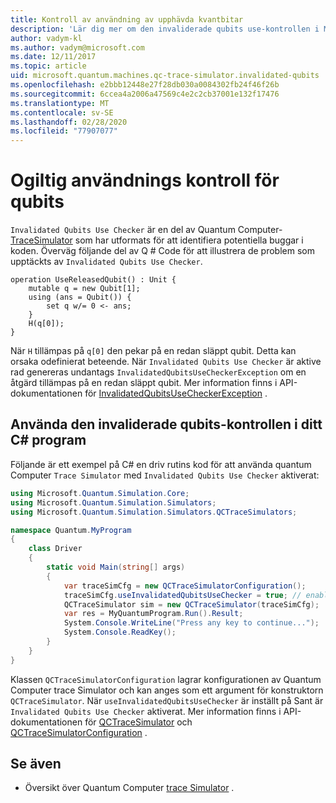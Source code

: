 ```yaml
---
title: Kontroll av användning av upphävda kvantbitar
description: 'Lär dig mer om den invaliderade qubits use-kontrollen i Microsoft QDK, som kontrollerar din Q #-kod för potentiellt ogiltiga qubits.'
author: vadym-kl
ms.author: vadym@microsoft.com
ms.date: 12/11/2017
ms.topic: article
uid: microsoft.quantum.machines.qc-trace-simulator.invalidated-qubits
ms.openlocfilehash: e2bbb12448e27f28db030a0084302fb24f46f26b
ms.sourcegitcommit: 6ccea4a2006a47569c4e2c2cb37001e132f17476
ms.translationtype: MT
ms.contentlocale: sv-SE
ms.lasthandoff: 02/28/2020
ms.locfileid: "77907077"
---
```

# <a name="invalidated-qubits-use-checker"></a>Ogiltig användnings kontroll för qubits

`Invalidated Qubits Use Checker` är en del av Quantum Computer- [TraceSimulator](xref:microsoft.quantum.machines.qc-trace-simulator.intro) som har utformats för att identifiera potentiella buggar i koden. Överväg följande del av Q # Code för att illustrera de problem som upptäckts av `Invalidated Qubits Use Checker`.

```qsharp
operation UseReleasedQubit() : Unit {
    mutable q = new Qubit[1];
    using (ans = Qubit()) {
        set q w/= 0 <- ans;
    }
    H(q[0]);
}
```

När `H` tillämpas på `q[0]` den pekar på en redan släppt qubit. Detta kan orsaka odefinierat beteende. När `Invalidated Qubits Use Checker` är aktive rad genereras undantags `InvalidatedQubitsUseCheckerException` om en åtgärd tillämpas på en redan släppt qubit. Mer information finns i API-dokumentationen för [InvalidatedQubitsUseCheckerException](https://docs.microsoft.com/dotnet/api/Microsoft.Quantum.Simulation.Simulators.QCTraceSimulators.InvalidatedQubitsUseCheckerException) .

## <a name="using-the-invalidated-qubits-use-checker-in-your-c-program"></a>Använda den invaliderade qubits-kontrollen i ditt C# program

Följande är ett exempel på C# en driv rutins kod för att använda quantum Computer `Trace
Simulator` med `Invalidated Qubits Use Checker` aktiverat: 

```csharp
using Microsoft.Quantum.Simulation.Core;
using Microsoft.Quantum.Simulation.Simulators;
using Microsoft.Quantum.Simulation.Simulators.QCTraceSimulators;

namespace Quantum.MyProgram
{
    class Driver
    {
        static void Main(string[] args)
        {
            var traceSimCfg = new QCTraceSimulatorConfiguration();
            traceSimCfg.useInvalidatedQubitsUseChecker = true; // enables useInvalidatedQubitsUseChecker
            QCTraceSimulator sim = new QCTraceSimulator(traceSimCfg);
            var res = MyQuantumProgram.Run().Result;
            System.Console.WriteLine("Press any key to continue...");
            System.Console.ReadKey();
        }
    }
}
```

Klassen `QCTraceSimulatorConfiguration` lagrar konfigurationen av Quantum Computer trace Simulator och kan anges som ett argument för konstruktorn `QCTraceSimulator`. När `useInvalidatedQubitsUseChecker` är inställt på Sant är `Invalidated Qubits Use Checker` aktiverat. Mer information finns i API-dokumentationen för [QCTraceSimulator](https://docs.microsoft.com/dotnet/api/Microsoft.Quantum.Simulation.Simulators.QCTraceSimulators.QCTraceSimulator) och [QCTraceSimulatorConfiguration](https://docs.microsoft.com/dotnet/api/Microsoft.Quantum.Simulation.Simulators.QCTraceSimulators.QCTraceSimulatorConfiguration) .

## <a name="see-also"></a>Se även ##

- Översikt över Quantum Computer [trace Simulator](xref:microsoft.quantum.machines.qc-trace-simulator.intro) .
